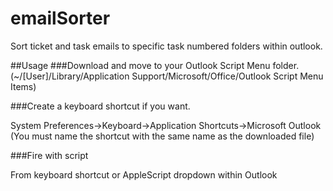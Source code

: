 emailSorter
===========

Sort ticket and task emails to specific task numbered folders within outlook.

##Usage
###Download and move to your Outlook Script Menu folder.
(~/[User]/Library/Application Support/Microsoft/Office/Outlook Script Menu Items)

###Create a keyboard shortcut if you want.

System Preferences->Keyboard->Application Shortcuts->Microsoft Outlook (You must name the shortcut with the same name as the downloaded file)

###Fire with script

From keyboard shortcut or AppleScript dropdown within Outlook

